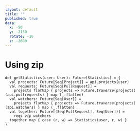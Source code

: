 ```yaml
---
layout: default
title: ""
published: true
data:
  x: -50
  y: -2150
  rotate: -10
  z: -2600
---
```


# Using zip #

<div class="highlight"><pre><code class="scala"><span class="k">def</span> getStatistics(user<span class="kt">: User</span>)<span class="kt">: Future[Statistics]</span> = {
  <span class="k">val</span> projects<span class="kt">: Future[Seq[Project]]</span> = api.projects(user)
  <span class="k">val</span> requests<span class="kt">: Future[Seq[PullRequest]]</span> = 
    projects <em>flatMap</em> { projects =&gt; Future.<em>traverse</em>(projects)(api.pullrequests) } map (_.flatten)
  <span class="k">val</span> watchers<span class="kt">: Future[Seq[User]]</span> = 
    projects <em>flatMap</em> { projects =&gt; Future.<em>traverse</em>(projects)(api.watchers) } map (_.flatten)
  <span class="k">val</span> together<span class="kt">: Future[(Seq[PullRequest], Seq[User])]</span> =
    reqs <em>zip</em> watchers    
  together <em>map</em> { case (r, w) => Statistics(user, r, w) }
}
</code></pre></div>